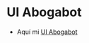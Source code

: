 # UI Abogabot
- Aquí mi [UI Abogabot](https://www.figma.com/file/Qfk3vS10Qff5uR1SGuvmHM/Abogabot_UI?node-id=69%3A5241)